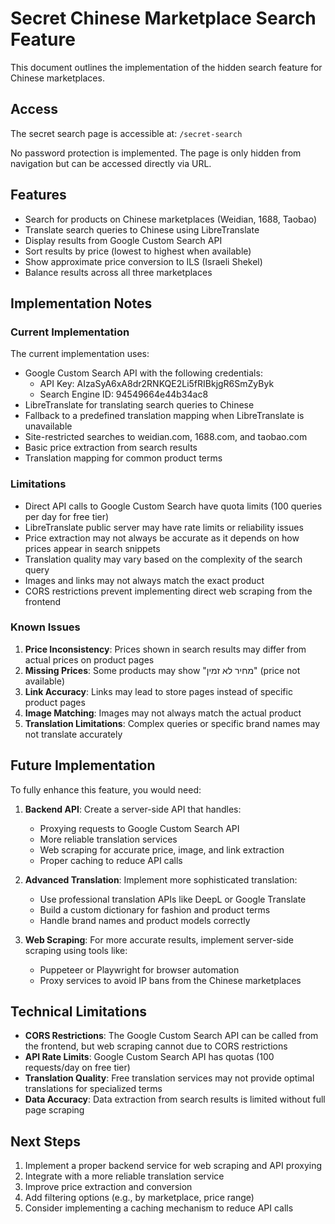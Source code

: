 
# Secret Chinese Marketplace Search Feature

This document outlines the implementation of the hidden search feature for Chinese marketplaces.

## Access

The secret search page is accessible at: `/secret-search`

No password protection is implemented. The page is only hidden from navigation but can be accessed directly via URL.

## Features

- Search for products on Chinese marketplaces (Weidian, 1688, Taobao)
- Translate search queries to Chinese using LibreTranslate
- Display results from Google Custom Search API
- Sort results by price (lowest to highest when available)
- Show approximate price conversion to ILS (Israeli Shekel)
- Balance results across all three marketplaces

## Implementation Notes

### Current Implementation

The current implementation uses:
- Google Custom Search API with the following credentials:
  - API Key: AIzaSyA6xA8dr2RNKQE2Li5fRIBkjgR6SmZyByk
  - Search Engine ID: 94549664e44b34ac8
- LibreTranslate for translating search queries to Chinese
- Fallback to a predefined translation mapping when LibreTranslate is unavailable
- Site-restricted searches to weidian.com, 1688.com, and taobao.com
- Basic price extraction from search results
- Translation mapping for common product terms

### Limitations

- Direct API calls to Google Custom Search have quota limits (100 queries per day for free tier)
- LibreTranslate public server may have rate limits or reliability issues
- Price extraction may not always be accurate as it depends on how prices appear in search snippets
- Translation quality may vary based on the complexity of the search query
- Images and links may not always match the exact product
- CORS restrictions prevent implementing direct web scraping from the frontend

### Known Issues

1. **Price Inconsistency**: Prices shown in search results may differ from actual prices on product pages
2. **Missing Prices**: Some products may show "מחיר לא זמין" (price not available)
3. **Link Accuracy**: Links may lead to store pages instead of specific product pages
4. **Image Matching**: Images may not always match the actual product
5. **Translation Limitations**: Complex queries or specific brand names may not translate accurately

## Future Implementation

To fully enhance this feature, you would need:

1. **Backend API**: Create a server-side API that handles:
   - Proxying requests to Google Custom Search API
   - More reliable translation services
   - Web scraping for accurate price, image, and link extraction
   - Proper caching to reduce API calls

2. **Advanced Translation**: Implement more sophisticated translation:
   - Use professional translation APIs like DeepL or Google Translate
   - Build a custom dictionary for fashion and product terms
   - Handle brand names and product models correctly

3. **Web Scraping**: For more accurate results, implement server-side scraping using tools like:
   - Puppeteer or Playwright for browser automation
   - Proxy services to avoid IP bans from the Chinese marketplaces

## Technical Limitations

- **CORS Restrictions**: The Google Custom Search API can be called from the frontend, but web scraping cannot due to CORS restrictions
- **API Rate Limits**: Google Custom Search API has quotas (100 requests/day on free tier)
- **Translation Quality**: Free translation services may not provide optimal translations for specialized terms
- **Data Accuracy**: Data extraction from search results is limited without full page scraping

## Next Steps

1. Implement a proper backend service for web scraping and API proxying
2. Integrate with a more reliable translation service
3. Improve price extraction and conversion
4. Add filtering options (e.g., by marketplace, price range)
5. Consider implementing a caching mechanism to reduce API calls
